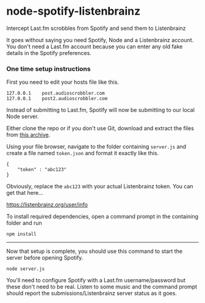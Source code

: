 # node-spotify-listenbrainz
Intercept Last.fm scrobbles from Spotify and send them to Listenbrainz

It goes without saying you need Spotify, Node and a Listenbrainz account. You don't need a Last.fm
account because you can enter any old fake details in the Spotify preferences.

### One time setup instructions

First you need to edit your hosts file like this.

```
127.0.0.1    post.audioscrobbler.com
127.0.0.1    post2.audioscrobbler.com
```

Instead of submitting to Last.fm, Spotify will now be submitting to our local Node server.

Either clone the repo or if you don't use Git, download and extract the files from [this archive](https://github.com/19379/node-spotify-listenbrainz/archive/master.zip).

Using your file browser, navigate to the folder containing `server.js` and create a file named `token.json`
and format it exactly like this.

```
{
    "token" : "abc123"
}
```

Obviously, replace the `abc123` with your actual Listenbrainz token. You can get that here...

https://listenbrainz.org/user/info

To install required dependencies, open a command prompt in the containing folder and run

`npm install`

---

Now that setup is complete, you should use this command to start the server before opening Spotify.

`node server.js`

You'll need to configure Spotify with a Last.fm username/password but these don't need to be real. Listen
to some music and the command prompt should report the submissions/Listenbrainz server status as it goes.
